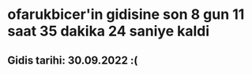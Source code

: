 # ofarukbicer'in gidisine son 8 gun 11 saat 35 dakika 24 saniye kaldi

## Gidis tarihi: 30.09.2022 :(